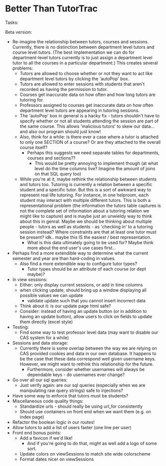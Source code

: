 # Better Than TutorTrac

Tasks:

Beta version:
* Re-imagine the relationship between tutors, courses and sessions. Currently, there is no distinction between department level tutors and course level tutors. (The best implementation we can do for department-level tutors currently is to just assign a department level tutor to all the courses in a particular department.) This creates several problems:
    * Tutors are allowed to choose whether or not they want to act like department level tutors by clicking the 'autoPop' box.
    * Tutors are allowed to enter sessions with students that aren't recorded as having the permission to tutor.
    * Courses get inaccurate data on how often and how long tutors are tutoring for.
    * Professors assigned to courses get inaccurate data on how often department level tutors are appearing in tutoring sessions.
    * The 'autoPop' box in general is a hacky fix - tutors shouldn't have to specify whether or not all students attending the session are part of the same course. This allows 'malicious tutors' to skew our data... and also our program should just know!
    * Also, think for a while: is there ever a case where a tutor is attached to only one SECTION of a course? Or are they attached to the overall course itself?
        * Perhaps this suggests we need separate tables for departments, courses and sections??
            * This would be pretty annoying to implement though (at what level do the time columns live? Imagine the amount of joins on that SQL query too)
    * While you're at it, maybe rethink the relationship between students and tutors too. Tutoring is currently a relation between a specific student and a specific tutor. But this is a sort of awkward way to represent real life tutoring. For instance, in one helproom, each student may interact with multiple different tutors. This is both a representational problem (the information the tutors table captures is not the complete set of information about a tutoring relation we might like to capture) and is maybe just an unwieldy way to think about this in genral. Maybe we should be thinking about multiple people - tutors as well as students - as 'checking in' to a tutoring session instead? Where constraints are that at least one tutor must be present? idk.. maybe this IS the easiest / best representation.
        * What is this data ultimately going to be used for? Maybe think more about the end user's use cases first...
* Perhaps find a more extendible way to determine what the current semester and year are than hard-coding in values.
    * Also find a more extendible way to configure tutor types?
        * Tutor types should be an attribute of each course (or dept maybe)?
* In view sessions:
    * Either: only display current sessions, or add in time columns
    * when clicking update, should bring up a window displaying all possible values we can update
        * validate update such that you cannot insert incorrect data
    * Think about it: is our update page html safe?
    * Consider: instead of having an update button (or in addition to having an update button), allow users to click on fields to update them directly (excel style)
* Testing:
    * Find some way to test professor level data (may want to disable our CAS system for a while)
* Sessions and data storage:
    * Currently there is some overlap between the way we are relying on CAS provided cookies and data in our own database. It happens to be the case that these data correspond well given username keys. However, we might want to rethink this relationship for the future.
        * Furthermore, consider whether usernames will always be dependable keys - do usernames ever change?
* Go over all our sql queries:
    * Just verify again: are our sql queries (especially when we are manipulating raw query strings) safe to injections?
* Have some way to enforce that tutors must be students?
* Miscellaneous code quality things:
    * Standardize urls - should really be using url_for consistently
    * Should use containers on front end when we want them (e.g. on index page)
* Refactor the boolean logic in our routes!
* Allow tutors to add a list of users faster (one line per user)
* Front end bonus points:
    * Add a favicon if we'd like!
        * And if you're going to do that, might as well add a logo of some sort.
    * Update colors on viewSessions to match site wide colorscheme
    * Format dates nicer on viewSessions
